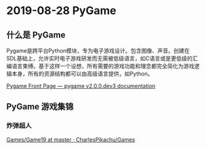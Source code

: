 # 2019-08-28 PyGame

## 什么是 PyGame

Pygame是跨平台Python模块，专为电子游戏设计。包含图像、声音。创建在SDL基础上，允许实时电子游戏研发而无需被低级语言，如C语言或是更低级的汇编语言束缚。基于这样一个设想，所有需要的游戏功能和理念都完全简化为游戏逻辑本身，所有的资源结构都可以由高级语言提供，如Python。

[Pygame Front Page — pygame v2.0.0.dev3 documentation](https://www.pygame.org/docs/)

## PyGame 游戏集锦

### 炸弹超人

[Games/Game19 at master · CharlesPikachu/Games](https://github.com/CharlesPikachu/Games/tree/master/Game19)




